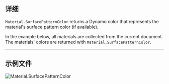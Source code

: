 ## 详细
`Material.SurfacePatternColor` returns a Dynamo color that represents the material's surface pattern color (if available).

In the example below, all materials are collected from the current document. The materials' colors are returned with `Material.SurfacePatternColor`.
___
## 示例文件

![Material.SurfacePatternColor](./Revit.Elements.Material.SurfacePatternColor_img.jpg)
